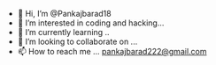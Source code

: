 - 👋 Hi, I’m @Pankajbarad18
- 👀 I’m interested in coding and hacking...
- 🌱 I’m currently learning ..
- 💞️ I’m looking to collaborate on ...
- 📫 How to reach me ...
pankajbarad222@gmail.com
<!---
Pankajbarad18/Pankajbarad18 is a ✨ special ✨ repository because its `README.md` (this file) appears on your GitHub profile.
You can click the Preview link to take a look at your changes.
--->
